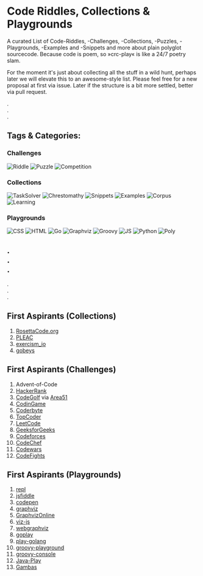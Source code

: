 # Code Riddles, Collections & Playgrounds
  
A curated List of Code-Riddles, -Challenges, -Collections, -Puzzles, -Playgrounds, -Examples and -Snippets and more about plain polyglot sourcecode. Because code is poem, so »crc-play« is like a 24/7 poetry slam.

For the moment it's just about collecting all the stuff in a wild hunt, perhaps later we will elevate this to an awesome-style list. Please feel free for a new proposal at first via issue. Later if the structure is a bit more settled, better via pull request.
  
.       
.  
.  
## Tags & Categories:

### Challenges
![Riddle](https://img.shields.io/badge/tag-Riddle-blue.svg "Tag: Riddle") 
![Puzzle](https://img.shields.io/badge/tag-Puzzle-blue.svg "Tag: Puzzle") 
![Competition](https://img.shields.io/badge/tag-Competition-blue.svg "Tag: Competition")  

### Collections
![TaskSolver](https://img.shields.io/badge/tag-TaskSolver-green.svg "Tag: TaskSolver") 
![Chrestomathy](https://img.shields.io/badge/tag-Chrestomathy-green.svg "Tag: Chrestomathy") 
![Snippets](https://img.shields.io/badge/tag-Snippets-green.svg "Tag: Snippets") 
![Examples](https://img.shields.io/badge/tag-Examples-green.svg "Tag: Examples") 
![Corpus](https://img.shields.io/badge/tag-Corpus-green.svg "Tag: Corpus") 
![Learning](https://img.shields.io/badge/tag-Learning-green.svg "Tag: Learning")  

### Playgrounds
![CSS](https://img.shields.io/badge/tag-CSS-orange.svg "Tag: CSS") 
![HTML](https://img.shields.io/badge/tag-HTML-orange.svg "Tag: HTML") 
![Go](https://img.shields.io/badge/tag-Go-orange.svg "Tag: Go") 
![Graphviz](https://img.shields.io/badge/tag-Graphviz-orange.svg "Tag: Graphviz") 
![Groovy](https://img.shields.io/badge/tag-Groovy-orange.svg "Tag: Groovy") 
![JS](https://img.shields.io/badge/tag-JS-orange.svg "Tag: JS") 
![Python](https://img.shields.io/badge/tag-Python-orange.svg "Tag: Python") 
![Poly](https://img.shields.io/badge/tag-Poly-red.svg "Tag: Poly")   

.  
.  
.  
---    
.  
.  
.  

## First Aspirants (Collections)

1. [RosettaCode.org](http://rosettacode.org)  
1. [PLEAC](http://pleac.sourceforge.net)
1. [exercism_io](http://exercism.io/)
1. [gobeys](https://codefreezr.github.io/gobyes/)
  
    
## First Aspirants (Challenges)
1. Advent-of-Code
1. [HackerRank](https://www.hackerrank.com/)   
1. [CodeGolf](https://codegolf.stackexchange.com/) via [Area51](https://area51.stackexchange.com/proposals/4570/code-golf-programming-puzzles)       
1. [CodinGame](https://www.codingame.com/start)    
1. [Coderbyte](https://coderbyte.com/)   
1. [TopCoder](https://www.topcoder.com/challenges/)   
1. [LeetCode](https://leetcode.com/)   
1. [GeeksforGeeks](https://www.geeksforgeeks.org/)   
1. [Codeforces](http://codeforces.com/)   
1. [CodeChef](https://www.codechef.com/)   
1. [Codewars](https://www.codewars.com/)   
1. [CodeFights](https://codefights.com/)   
  
    
## First Aspirants (Playgrounds)
1. [repl](https://repl.it/)
1. [jsfiddle](https://jsfiddle.net/)
1. [codepen](https://codepen.io/#)
1. [graphviz](http://graphviz.it)
1. [GraphvizOnline](http://dreampuf.github.io/GraphvizOnline/)
1. [viz-js](http://viz-js.com/)
1. [webgraphviz](http://www.webgraphviz.com/)
1. [goplay](https://goplay.space/)
1. [play-golang](https://play.golang.org/)
1. [groovy-playground](https://groovy-playground.appspot.com/)
1. [groovy-console](http://groovyconsole.appspot.com/)
1. [Java-Play](https://ideone.com/) 
1. [Gambas](https://gambas-playground.proko.eu/)

